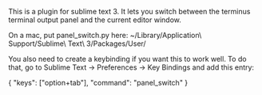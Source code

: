 This is a plugin for sublime text 3.  It lets you switch between the terminus terminal output panel and the current editor window.  

On a mac, put panel_switch.py here: ~/Library/Application\ Support/Sublime\ Text\ 3/Packages/User/

You also need to create a keybinding if you want this to work well.  To do that, go to Sublime Text -> Preferences -> Key Bindings and add this entry:


{
    "keys": ["option+tab"],
    "command": "panel_switch"
}
